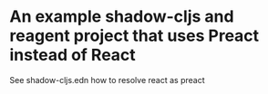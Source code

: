 # An example shadow-cljs and reagent project that uses Preact instead of React

See shadow-cljs.edn how to resolve react as preact
